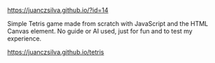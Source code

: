 <https://juanczsilva.github.io/?id=14>

Simple Tetris game made from scratch with JavaScript and the HTML Canvas element.
No guide or AI used, just for fun and to test my experience.

<https://juanczsilva.github.io/tetris>
